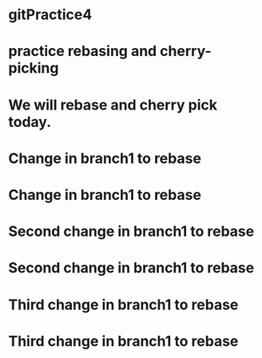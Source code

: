 # gitPractice4
# practice rebasing and cherry-picking
# We will rebase and cherry pick today.
# Change in branch1 to rebase
# Change in branch1 to rebase
# Second change in branch1 to rebase
# Second change in branch1 to rebase
# Third change in branch1 to rebase
# Third change in branch1 to rebase
